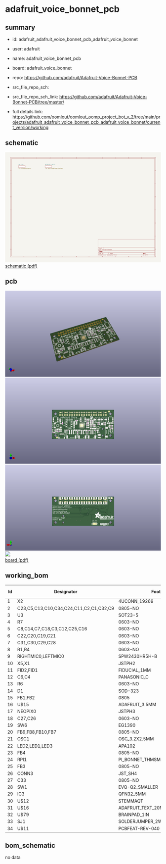 # adafruit_voice_bonnet_pcb
 
## summary 
* id: adafruit_adafruit_voice_bonnet_pcb_adafruit_voice_bonnet
* user: adafruit
* name: adafruit_voice_bonnet_pcb
* board: adafruit_voice_bonnet
* repo: https://github.com/adafruit/Adafruit-Voice-Bonnet-PCB



* src_file_repo_sch: 
* src_file_repo_sch_link: https://github.com/adafruit/Adafruit-Voice-Bonnet-PCB/tree/master/
* full details link: https://github.com/oomlout/oomlout_oomp_project_bot_v_2/tree/main/projects/adafruit_adafruit_voice_bonnet_pcb_adafruit_voice_bonnet/current_version/working  

## schematic  
![](working_schematic_600.png)  
[schematic (pdf)](working_schematic.pdf) 






















## pcb  
![](working_3d_600.png) 
![](working_3d_front_600.png)  
![](working_3d_back_600.png)  
![](working_600.png)  
[board (pdf)](working.pdf)  

## working_bom
| Id | Designator | Footprint | Quantity | Designation | Supplier and ref |  | None | 
| --- | --- | --- | --- | --- | --- | --- | --- | 
| 1 | X2 | 4UCONN_19269 | 1 | 3.5mm |  |  | [''] | 
| 2 | C23,C5,C13,C10,C34,C24,C11,C2,C1,C32,C9 | 0805-NO | 11 | 10uF |  |  | [''] | 
| 3 | U3 | SOT23-5 | 1 | AP2112-3.3K |  |  | [''] | 
| 4 | R7 | 0603-NO | 1 | 1K |  |  | [''] | 
| 5 | C8,C14,C7,C18,C3,C12,C25,C16 | 0603-NO | 8 | 0.1uF |  |  | [''] | 
| 6 | C22,C20,C19,C21 | 0603-NO | 4 | 33pF |  |  | [''] | 
| 7 | C31,C30,C29,C28 | 0603-NO | 4 | 100pF |  |  | [''] | 
| 8 | R1,R4 | 0603-NO | 2 | 10K |  |  | [''] | 
| 9 | RIGHTMIC0,LEFTMIC0 | SPW2430HR5H-B | 2 |  |  |  | [''] | 
| 10 | X5,X1 | JSTPH2 | 2 | JSTPH 2P |  |  | [''] | 
| 11 | FID2,FID1 | FIDUCIAL_1MM | 2 | FIDUCIAL_1MM |  |  | [''] | 
| 12 | C6,C4 | PANASONIC_C | 2 | 100uF |  |  | [''] | 
| 13 | R6 | 0603-NO | 1 | 10k |  |  | [''] | 
| 14 | D1 | SOD-323 | 1 | 3.6V |  |  | [''] | 
| 15 | FB1,FB2 | 0805 | 2 | Ferrite |  |  | [''] | 
| 16 | U$15 | ADAFRUIT_3.5MM | 1 |  |  |  | [''] | 
| 17 | NEOPIX0 | JSTPH3 | 1 | JST PH 3 |  |  | [''] | 
| 18 | C27,C26 | 0603-NO | 2 | 220pF |  |  | [''] | 
| 19 | SW6 | EG1390 | 1 | EG1390 |  |  | [''] | 
| 20 | FB9,FB8,FB10,FB7 | 0805-NO | 4 | 120o |  |  | [''] | 
| 21 | OSC1 | OSC_3.2X2.5MM | 1 | ECS-3225MV |  |  | [''] | 
| 22 | LED2,LED1,LED3 | APA102 | 3 | SK6822 |  |  | [''] | 
| 23 | FB4 | 0805-NO | 1 | FERRITE |  |  | [''] | 
| 24 | RPI1 | PI_BONNET_THMSMT | 1 | RASPBERRYPI_BPLUS_BONNET_THMSMT |  |  | [''] | 
| 25 | FB3 | 0805-NO | 1 | Ferrite |  |  | [''] | 
| 26 | CONN3 | JST_SH4 | 1 | STEMMA_I2C_QT |  |  | [''] | 
| 27 | C33 | 0805-NO | 1 | 2.2uF+ |  |  | [''] | 
| 28 | SW1 | EVQ-Q2_SMALLER | 1 | EVQQ |  |  | [''] | 
| 29 | IC3 | QFN32_5MM | 1 | WM8960 |  |  | [''] | 
| 30 | U$12 | STEMMAQT | 1 |  |  |  | [''] | 
| 31 | U$16 | ADAFRUIT_TEXT_20MM | 1 |  |  |  | [''] | 
| 32 | U$79 | BRAINPAD_1IN | 1 |  |  |  | [''] | 
| 33 | SJ1 | SOLDERJUMPER_2WAY_OPEN_NOPASTE | 1 |  |  |  | [''] | 
| 34 | U$11 | PCBFEAT-REV-040 | 1 |  |  |  | [''] | 


## bom_schematic
no data


